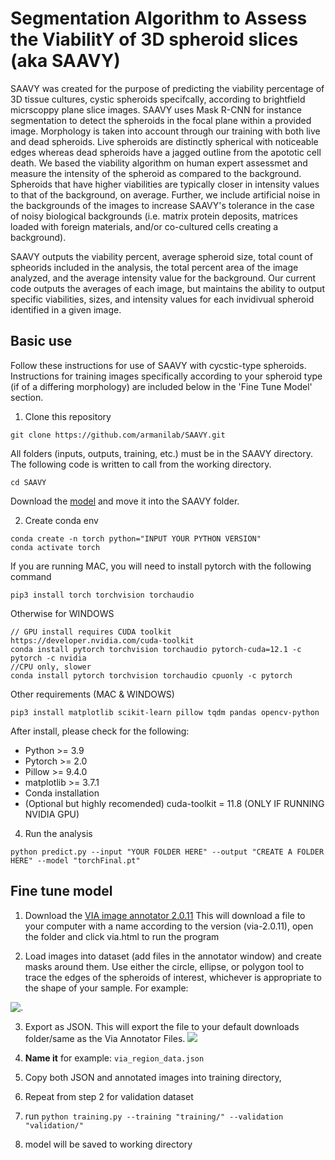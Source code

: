 # Segmentation Algorithm to Assess the ViabilitY of 3D spheroid slices (aka SAAVY)

SAAVY was created for the purpose of predicting the viability percentage of 3D tissue cultures, cystic spheroids specifcally, according to brightfield micrscoppy plane slice images. SAAVY uses Mask R-CNN for instance segmentation to detect the spheroids in the focal plane within a provided image. Morphology is taken into account through our training with both live and dead spheroids. Live spheroids are distinctly spherical with noticeable edges whereas dead spheroids have a jagged outline from the apototic cell death. We based the viability algorithm on human expert assessmet and measure the intensity of the spheroid as compared to the background. Spheroids that have higher viabilities are typically closer in intensity values to that of the background, on average. Further, we include artificial noise in the backgrounds of the images to increase SAAVY's tolerance in the case of noisy biological backgrounds (i.e. matrix protein deposits, matrices loaded with foreign materials, and/or co-cultured cells creating a background).

SAAVY outputs the viability percent, average spheroid size, total count of spheorids included in the analysis, the total percent area of the image analyzed, and the average intensity value for the background. Our current code outputs the averages of each image, but maintains the ability to output specific viabilities, sizes, and intensity values for each invidivual spheroid identified in a given image.  


## Basic use
Follow these instructions for use of SAAVY with cycstic-type spheroids. Instructions for training images specifically according to your spheroid type (if of a differing morphology) are included below in the 'Fine Tune Model' section.

1. Clone this repository
```
git clone https://github.com/armanilab/SAAVY.git
```

All folders (inputs, outputs, training, etc.) must be in the SAAVY directory. The following code is written to call from the working directory.
```
cd SAAVY
```

Download the [model](https://drive.google.com/file/d/1NHOs9vxCup87TkMIZ8YFBuY9j8nx1NmH/view?usp=share_link) and move it into the SAAVY folder.

2. Create conda env 
```
conda create -n torch python="INPUT YOUR PYTHON VERSION"
conda activate torch
```

If you are running MAC, you will need to install pytorch with the following command
```
pip3 install torch torchvision torchaudio
```

Otherwise for WINDOWS
```
// GPU install requires CUDA toolkit https://developer.nvidia.com/cuda-toolkit
conda install pytorch torchvision torchaudio pytorch-cuda=12.1 -c pytorch -c nvidia
//CPU only, slower
conda install pytorch torchvision torchaudio cpuonly -c pytorch
```

Other requirements (MAC & WINDOWS)
```
pip3 install matplotlib scikit-learn pillow tqdm pandas opencv-python
```

After install, please check for the following:

* Python >= 3.9
* Pytorch >= 2.0
* Pillow >= 9.4.0
* matplotlib >= 3.7.1
* Conda installation
* (Optional but highly recomended) cuda-toolkit = 11.8 (ONLY IF RUNNING NVIDIA GPU)


4. Run the analysis 
```
python predict.py --input "YOUR FOLDER HERE" --output "CREATE A FOLDER HERE" --model "torchFinal.pt"
```

## Fine tune model
1. Download the [VIA image annotator 2.0.11](https://www.robots.ox.ac.uk/~vgg/software/via/)
   This will download a file to your computer with a name according to the version (via-2.0.11), open the folder and click via.html to run the program
   
2. Load images into dataset (add files in the annotator window) and create masks around them.
   Use either the circle, ellipse, or polygon tool to trace the edges of the spheroids of interest, whichever is appropriate to the shape of your sample.
   For example:

![.](https://images.duckarmada.com/5Qw1y2DW2t4s/direct.png)

3. Export as JSON. This will export the file to your default downloads folder/same as the Via Annotator Files.
![](https://images.duckarmada.com/Rmr7SCBEhTOX/direct.png)

4. **Name it** for example: `via_region_data.json`

5. Copy both JSON and annotated images into training directory, 

6. Repeat from step 2 for validation dataset

7. run `python training.py --training "training/" --validation "validation/"`

8. model will be saved to working directory


